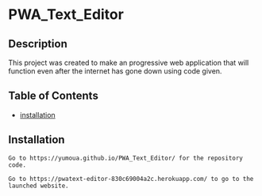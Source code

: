 
  # PWA_Text_Editor

  ## Description
  This project was created to make an progressive web application that will function even after the internet has gone down using code given.

  ## Table of Contents
  - [installation](#installation)


  ## Installation
  ```
  Go to https://yumoua.github.io/PWA_Text_Editor/ for the repository code.

  Go to https://pwatext-editor-830c69004a2c.herokuapp.com/ to go to the launched website.
  ```
  
